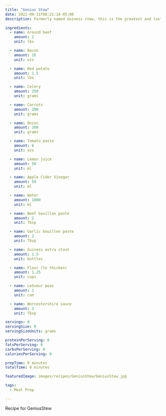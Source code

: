```yaml
---
title: "Genius Stew"
date: 2022-09-11T08:21:14-05:00
description: Formerly named Guiness stew, this is the greatest and last vegetable beef stew you'll ever need

ingredients:
  - name: Ground beef
    amount: 2
    unit: lbs

  - name: Bacon
    amount: 16
    unit: ozs

  - name: Red potato
    amount: 1.5
    unit: lbs

  - name: Celery
    amount: 250
    unit: grams

  - name: Carrots
    amount: 200
    unit: grams

  - name: Onion
    amount: 300
    unit: grams

  - name: Tomato paste
    amount: 6
    unit: ozs

  - name: Lemon juice
    amount: 50
    unit: ml

  - name: Apple Cider Vinegar
    amount: 50
    unit: ml

  - name: Water
    amount: 1000
    unit: ml

  - name: Beef bouillon paste
    amount: 2
    unit: Tbsp

  - name: Garlic bouillon paste
    amount: 2
    unit: Tbsp

  - name: Guiness extra stout
    amount: 1.5
    unit: bottles

  - name: Flour (to thicken)
    amount: 1.25
    unit: cups

  - name: LeSueur peas
    amount: 1
    unit: can

  - name: Worcestershire sauce
    amount: 2
    unit: Tbsp

servings: 0
servingSize: 0
servingSizeUnits: grams

proteinPerServing: 0
fatsPerServing: 0
carbsPerServing: 0
caloriesPerServing: 0

prepTime: 0 minutes
totalTime: 0 minutes

featuredImage: images/recipes/GeniusStew/GeniusStew.jpg

tags:
  - Meal Prep

---
```


Recipe for GeniusStew